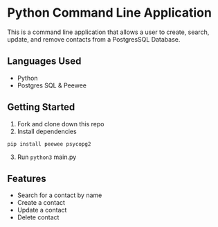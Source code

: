 # Python Command Line Application
This is a command line application that allows a user to create, search, update, and remove contacts from a PostgresSQL Database.

## Languages Used
- Python
- Postgres SQL & Peewee

## Getting Started
1. Fork and clone down this repo
2. Install dependencies
```
pip install peewee psycopg2
```
3. Run `python3` main.py

## Features

  * Search for a contact by name
  * Create a contact
  * Update a contact
  * Delete contact
